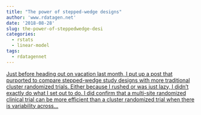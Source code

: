 ```yaml
---
title: "The power of stepped-wedge designs"
author: 'www.rdatagen.net'
date: '2018-08-28'
slug: the-power-of-steppedwedge-desi
categories:
  - rstats
  - linear-model
tags:
  - rdatagennet
---
```


[Just before heading out on vacation last month, I put up a post that purported to compare stepped-wedge study designs with more traditional cluster randomized trials. Either because I rushed or was just lazy, I didn’t exactly do what I set out to do. I did confirm that a multi-site randomized clinical trial can be more efficient than a cluster randomized trial when there is variability across...<click to read more>](https://www.rdatagen.net/post/alternatives-to-stepped-wedge-designs/)

